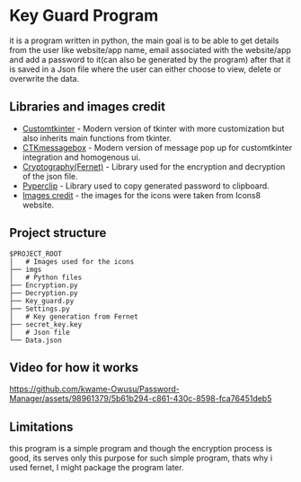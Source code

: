 # Key Guard Program
it is a program written in  python, the main goal is to be able to get details from the user like website/app name, email associated with the website/app and add a password to it(can also be generated by the program) after that it is saved in a Json file where the user can either choose to view, delete or overwrite the data.


## Libraries and images credit
* [Customtkinter](https://customtkinter.tomschimansky.com/) - Modern version of tkinter with more customization but also inherits main functions from tkinter.
* [CTKmessagebox](https://github.com/Akascape/CTkMessagebox) - Modern version of message pop up for customtkinter integration and homogenous ui.
* [Cryptography(Fernet)](https://cryptography.io/en/latest/) - Library used for the encryption and decryption of the json file.
* [Pyperclip](https://pypi.org/project/pyperclip/) - Library used to copy generated password to clipboard.
* [Images credit](https://icons8.com/) - the images for the icons were taken from Icons8 website.


## Project structure
```
$PROJECT_ROOT
│   # Images used for the icons
├── imgs
│   # Python files
├── Encryption.py
├── Decryption.py
├── Key_guard.py
├── Settings.py
│   # Key generation from Fernet
├── secret_key.key
│   # Json file
└── Data.json
```

## Video for how it works


https://github.com/kwame-Owusu/Password-Manager/assets/98961379/5b61b294-c861-430c-8598-fca76451deb5






## Limitations
this program is a simple program and though the encryption process is good, its serves only this purpose for such simple program, thats why i used fernet, I might package the program later.


